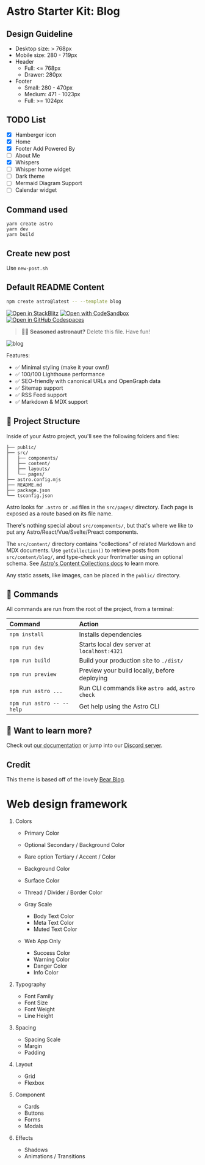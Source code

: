 # Astro Starter Kit: Blog

## Design Guideline
- Desktop size: > 768px
- Mobile size: 280 - 719px
- Header
    - Full: <= 768px
    - Drawer: 280px
- Footer
    - Small: 280 - 470px 
    - Medium: 471 - 1023px
    - Full: >= 1024px

## TODO List
- [x] Hamberger icon
- [x] Home
- [x] Footer Add Powered By
- [ ] About Me
- [x] Whispers
- [ ] Whisper home widget
- [ ] Dark theme
- [ ] Mermaid Diagram Support
- [ ] Calendar widget 
## Command used

```
yarn create astro
yarn dev
yarn build
```

## Create new post
Use `new-post.sh`

## Default README Content  
```sh
npm create astro@latest -- --template blog
```

[![Open in StackBlitz](https://developer.stackblitz.com/img/open_in_stackblitz.svg)](https://stackblitz.com/github/withastro/astro/tree/latest/examples/blog)
[![Open with CodeSandbox](https://assets.codesandbox.io/github/button-edit-lime.svg)](https://codesandbox.io/p/sandbox/github/withastro/astro/tree/latest/examples/blog)
[![Open in GitHub Codespaces](https://github.com/codespaces/badge.svg)](https://codespaces.new/withastro/astro?devcontainer_path=.devcontainer/blog/devcontainer.json)

> 🧑‍🚀 **Seasoned astronaut?** Delete this file. Have fun!

![blog](https://github.com/withastro/astro/assets/2244813/ff10799f-a816-4703-b967-c78997e8323d)

Features:

- ✅ Minimal styling (make it your own!)
- ✅ 100/100 Lighthouse performance
- ✅ SEO-friendly with canonical URLs and OpenGraph data
- ✅ Sitemap support
- ✅ RSS Feed support
- ✅ Markdown & MDX support

## 🚀 Project Structure

Inside of your Astro project, you'll see the following folders and files:

```text
├── public/
├── src/
│   ├── components/
│   ├── content/
│   ├── layouts/
│   └── pages/
├── astro.config.mjs
├── README.md
├── package.json
└── tsconfig.json
```

Astro looks for `.astro` or `.md` files in the `src/pages/` directory. Each page is exposed as a route based on its file name.

There's nothing special about `src/components/`, but that's where we like to put any Astro/React/Vue/Svelte/Preact components.

The `src/content/` directory contains "collections" of related Markdown and MDX documents. Use `getCollection()` to retrieve posts from `src/content/blog/`, and type-check your frontmatter using an optional schema. See [Astro's Content Collections docs](https://docs.astro.build/en/guides/content-collections/) to learn more.

Any static assets, like images, can be placed in the `public/` directory.

## 🧞 Commands

All commands are run from the root of the project, from a terminal:

| Command                   | Action                                           |
| :------------------------ | :----------------------------------------------- |
| `npm install`             | Installs dependencies                            |
| `npm run dev`             | Starts local dev server at `localhost:4321`      |
| `npm run build`           | Build your production site to `./dist/`          |
| `npm run preview`         | Preview your build locally, before deploying     |
| `npm run astro ...`       | Run CLI commands like `astro add`, `astro check` |
| `npm run astro -- --help` | Get help using the Astro CLI                     |

## 👀 Want to learn more?

Check out [our documentation](https://docs.astro.build) or jump into our [Discord server](https://astro.build/chat).

## Credit

This theme is based off of the lovely [Bear Blog](https://github.com/HermanMartinus/bearblog/).


# Web design framework
1. Colors
    - Primary Color
    - Optional Secondary / Background Color
    - Rare option Tertiary / Accent /  Color

    - Background Color
    - Surface Color
    - Thread / Divider / Border Color

    - Gray Scale
        - Body Text Color
        - Meta Text Color
        - Muted Text Color

    - Web App Only
        - Success Color
        - Warning Color
        - Danger Color
        - Info Color

2. Typography
    - Font Family
    - Font Size
    - Font Weight
    - Line Height

3. Spacing
    - Spacing Scale
    - Margin
    - Padding

4. Layout
    - Grid
    - Flexbox

5. Component
    - Cards
    - Buttons
    - Forms
    - Modals

6. Effects
   - Shadows
   - Animations / Transitions